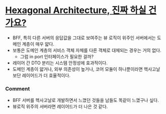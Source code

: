 # [Hexagonal Architecture, 진짜 하실 건가요?](https://tech.kakaopay.com/post/home-hexagonal-architecture/)

- BFF, 특히 다른 서버의 응답값을 그대로 보여주는 뷰 로직이 위주인 서버에서는 도메인 계층이 매우 얇다.
- 보통은 도메인 계층의 서비스 객체 자체를 다른 객체로 대체되는 경우는 거의 없다.
  - 그럼 in port 인터페이스가 필요한 걸까?
- 레이어 간 DTO 분리는 시스템 안정성에 효과적이다.
- 도메인 계층이 얇거나, 외부 의존성이 높거나, 코어 모듈이 하나뿐이라면 헥사고날보단 레이어드가 더 효율적이다.

### Comment
- BFF 서버를 헥사고날로 개발하면서 느꼈던 것들을 남들도 똑같이 느꼈구나 싶다.
- 뷰로직 위주의 서버라면 레이어드가 더 나은 것 같다.
